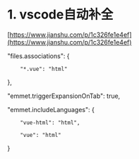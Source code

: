 # 1. vscode自动补全



[https://www.jianshu.com/p/1c326fe1e4ef](https://www.jianshu.com/p/1c326fe1e4ef)




 "files.associations": {

        "*.vue": "html"

 },

"emmet.triggerExpansionOnTab": true,

"emmet.includeLanguages": {

        "vue-html": "html",

        "vue": "html"

}




















